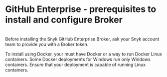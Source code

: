 # GitHub Enterprise - prerequisites to install and configure Broker

\
Before installing the Snyk GitHub Enterprise Broker, ask your Snyk account team to provide you with a Broker token.

To install using Docker, your must have Docker or a way to run Docker Linux containers. Some Docker deployments for Windows run only Windows containers. Ensure that your deployment is capable of running Linux containers.
